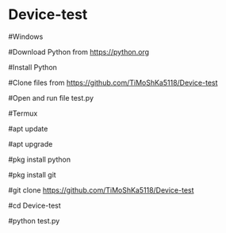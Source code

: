 # Device-test

#Windows

#Download Python from https://python.org

#Install Python

#Clone files from https://github.com/TiMoShKa5118/Device-test

#Open and run file test.py



#Termux

#apt update

#apt upgrade

#pkg install python

#pkg install git

#git clone https://github.com/TiMoShKa5118/Device-test

#cd Device-test

#python test.py
